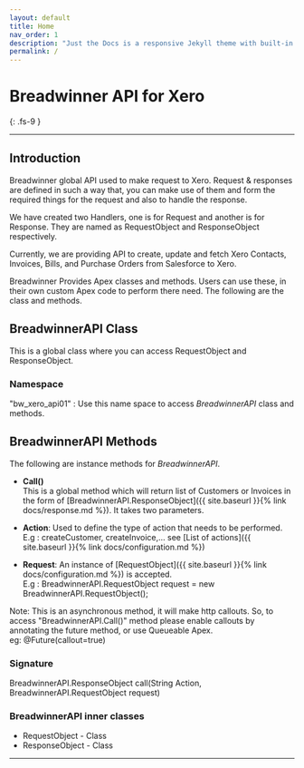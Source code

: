 ```yaml
---
layout: default
title: Home
nav_order: 1
description: "Just the Docs is a responsive Jekyll theme with built-in search that is easily customizable and hosted on GitHub Pages."
permalink: /
---
```


# Breadwinner API for Xero
{: .fs-9 }


---

## Introduction
Breadwinner global API used to make request to Xero. Request & responses are defined in such a way that, you can make use of them and form the required things for the request and also to handle the response.

We have created two Handlers, one is for Request and another is for Response. They are named as RequestObject and ResponseObject respectively.

Currently, we are providing API to create, update and fetch Xero Contacts, Invoices, Bills, and Purchase Orders from Salesforce to Xero.

Breadwinner Provides Apex classes and methods. Users can use these, in their own custom Apex code to perform there need. The following are the class and methods.

## BreadwinnerAPI Class 
This is a global class where you can access RequestObject and ResponseObject.

### Namespace
"bw_xero_api01" : Use this name space to access <i>BreadwinnerAPI</i> class and methods. 

## BreadwinnerAPI Methods
The following are instance methods for <i>BreadwinnerAPI</i>.
- <b>Call()</b><br/>
This is a global method which will return list of Customers or Invoices in the form of [BreadwinnerAPI.ResponseObject]({{ site.baseurl }}{% link docs/response.md %}). It takes two parameters.

 - <b>Action</b>: Used to define the type of action that needs to be performed.<br/>
E.g : createCustomer, createInvoice,… see [List of actions]({{ site.baseurl }}{% link docs/configuration.md %})
 - <b>Request</b>: An instance of [RequestObject]({{ site.baseurl }}{% link docs/configuration.md %}) is accepted.<br/>
E.g :  BreadwinnerAPI.RequestObject request = new BreadwinnerAPI.RequestObject();

Note: This is an asynchronous method, it will make http callouts. So, to access "BreadwinnerAPI.Call()" method please enable callouts by annotating the future method, or use Queueable Apex.<br/>
eg: @Future(callout=true) 
### Signature
BreadwinnerAPI.ResponseObject call(String Action, BreadwinnerAPI.RequestObject request)

### BreadwinnerAPI inner classes
<ul>
<li>RequestObject - Class</li> 
<li>ResponseObject - Class</li>
</ul>




---
